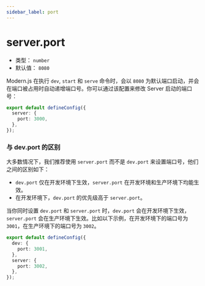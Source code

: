 ```yaml
---
sidebar_label: port
---
```


# server.port

- 类型： `number`
- 默认值： `8080`

Modern.js 在执行 `dev`, `start` 和 `serve` 命令时，会以 `8080` 为默认端口启动，并会在端口被占用时自动递增端口号。你可以通过该配置来修改 Server 启动的端口号：

```ts title="modern.config.ts"
export default defineConfig({
  server: {
    port: 3000,
  },
});
```

### 与 dev.port 的区别

大多数情况下，我们推荐使用 `server.port` 而不是 `dev.port` 来设置端口号，他们之间的区别如下：

- `dev.port` 仅在开发环境下生效，`server.port` 在开发环境和生产环境下均能生效。
- 在开发环境下，`dev.port` 的优先级高于 `server.port`。

当你同时设置 `dev.port` 和 `server.port` 时，`dev.port` 会在开发环境下生效，`server.port` 会在生产环境下生效。比如以下示例，在开发环境下的端口号为 `3001`，在生产环境下的端口号为 `3002`。

```ts title="modern.config.ts"
export default defineConfig({
  dev: {
    port: 3001,
  },
  server: {
    port: 3002,
  },
});
```
